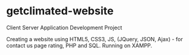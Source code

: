 # getclimated-website

Client Server Application Development Project

Creating a website using HTML5, CSS3, JS, (JQuery, JSON, Ajax) - for contact us page rating, PHP and SQL. Running on XAMPP.
